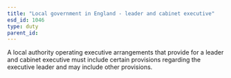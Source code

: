 ```yaml
---
title: "Local government in England - leader and cabinet executive"
esd_id: 1046
type: duty
parent_id:  
---
```


A local authority operating executive arrangements that provide for a leader and cabinet executive must include certain provisions regarding the executive leader and may include other provisions.

